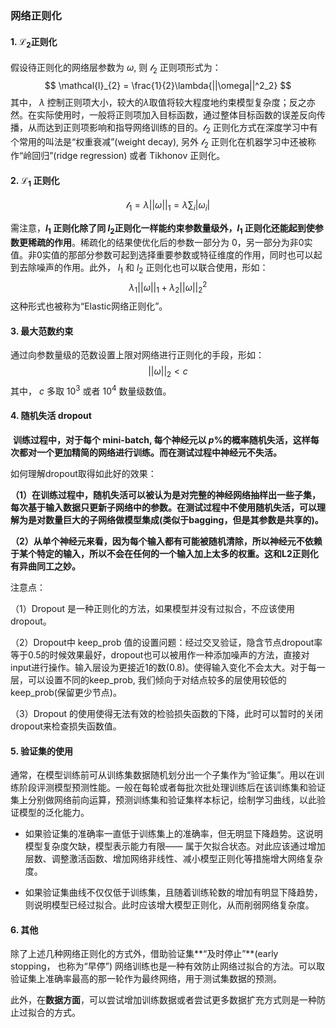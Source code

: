 ### 网络正则化

#### 1. $\mathcal{L_2}$正则化

假设待正则化的网络层参数为 $\omega$, 则 $\mathcal{l_2}$ 正则项形式为：
$$
\mathcal{l}_{2} = \frac{1}{2}\lambda{||\omega||^2_2}
$$
其中， $\lambda$ 控制正则项大小，较大的$\lambda$取值将较大程度地约束模型复杂度；反之亦然。在实际使用时，一般将正则项加入目标函数，通过整体目标函数的误差反向传播，从而达到正则项影响和指导网络训练的目的。$\mathcal{l}_{2}$ 正则化方式在深度学习中有个常用的叫法是“权重衰减”(weight decay), 另外 $\mathcal{l}_2$ 正则化在机器学习中还被称作“岭回归”(ridge regression)  或者 Tikhonov 正则化。

#### 2. $\mathcal{L_1}$ 正则化

$$
\mathcal{l}_1 = \lambda||\omega||_1 = \lambda \sum_i|\omega_i|
$$

需注意，**$l_1$ 正则化除了同 $l_2$正则化一样能约束参数量级外，$l_1$ 正则化还能起到使参数更稀疏的作用**。稀疏化的结果使优化后的参数一部分为 0，另一部分为非0实值。非0实值的那部分参数可起到选择重要参数或特征维度的作用，同时也可以起到去除噪声的作用。此外，  $l_1$ 和 $l_2$ 正则化也可以联合使用，形如：
$$
\lambda_1||\omega||_1 + \lambda_2||\omega||_2^2
$$
这种形式也被称为“Elastic网络正则化”。

#### 3. 最大范数约束

通过向参数量级的范数设置上限对网络进行正则化的手段，形如：
$$
||\omega||_2 < c
$$
其中， $c$ 多取 $10^3$ 或者 $10^4$ 数量级数值。

#### 4. 随机失活 dropout

​        **训练过程中，对于每个 mini-batch, 每个神经元以 $p\%$的概率随机失活，这样每次都对一个更加精简的网络进行训练。而在测试过程中神经元不失活。**

如何理解dropout取得如此好的效果：

**（1）在训练过程中，随机失活可以被认为是对完整的神经网络抽样出一些子集，每次基于输入数据只更新子网络中的参数。在测试过程中不使用随机失活，可以理解为是对数量巨大的子网络做模型集成(类似于bagging，但是其参数是共享的)。**

**（2）从单个神经元来看，因为每个输入都有可能被随机清除，所以神经元不依赖于某个特定的输入，所以不会在任何的一个输入加上太多的权重。这和L2正则化有异曲同工之妙。**

注意点：

（1）Dropout 是一种正则化的方法，如果模型并没有过拟合，不应该使用dropout。

（2）Dropout中 keep_prob 值的设置问题：经过交叉验证，隐含节点dropout率等于0.5的时候效果最好，dropout也可以被用作一种添加噪声的方法，直接对input进行操作。输入层设为更接近1的数(0.8)。使得输入变化不会太大。对于每一层，可以设置不同的keep_prob, 我们倾向于对结点较多的层使用较低的keep_prob(保留更少节点)。

（3）Dropout 的使用使得无法有效的检验损失函数的下降，此时可以暂时的关闭dropout来检查损失函数值。

#### 5. 验证集的使用

通常，在模型训练前可从训练集数据随机划分出一个子集作为“验证集”。用以在训练阶段评测模型预测性能。一般在每轮或者每批次批处理训练后在该训练集和验证集上分别做网络前向运算，预测训练集和验证集样本标记，绘制学习曲线，以此验证模型的泛化能力。

- 如果验证集的准确率一直低于训练集上的准确率，但无明显下降趋势。这说明模型复杂度欠缺，模型表示能力有限—— 属于欠拟合状态。对此应该通过增加层数、调整激活函数、增加网络非线性、减小模型正则化等措施增大网络复杂度。

- 如果验证集曲线不仅仅低于训练集，且随着训练轮数的增加有明显下降趋势，则说明模型已经过拟合。此时应该增大模型正则化，从而削弱网络复杂度。

#### 6. 其他

除了上述几种网络正则化的方式外，借助验证集**“及时停止”**(early stopping， 也称为“早停”) 网络训练也是一种有效防止网络过拟合的方法。可以取验证集上准确率最高的那一轮作为最终网络，用于测试集数据的预测。

此外，在**数据方面**，可以尝试增加训练数据或者尝试更多数据扩充方式则是一种防止过拟合的方式。
